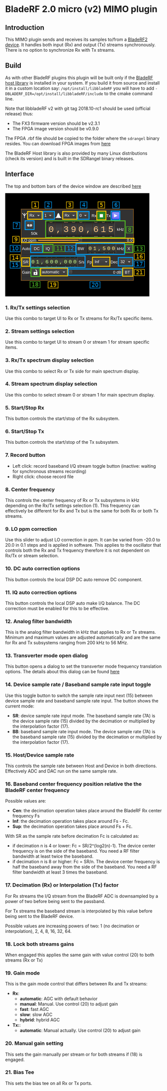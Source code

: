 <h1>BladeRF 2.0 micro (v2) MIMO plugin</h1>

<h2>Introduction</h2>

This MIMO plugin sends and receives its samples to/from a [BladeRF2 device](https://www.nuand.com/bladerf-2). It handles both input (Rx) and output (Tx) streams synchronously. There is no option to synchronize Rx with Tx streams.

<h2>Build</h2>

As with other BladeRF plugins this plugin will be built only if the [BladeRF host library](https://github.com/Nuand/bladeRF) is installed in your system. If you build it from source and install it in a custom location say: `/opt/install/libbladeRF` you will have to add `-DBLADERF_DIR=/opt/install/libbladeRF/include` to the cmake command line.

Note that libbladeRF v2 with git tag 2018.10-rc1 should be used (official release) thus:

  - The FX3 firmware version should be v2.3.1
  - The FPGA image version should be v0.9.0

The FPGA .rbf file should be copied to the folder where the `sdrangel` binary resides. You can download FPGA images from [here](https://www.nuand.com/fpga_images/)

The BladeRF Host library is also provided by many Linux distributions (check its version) and is built in the SDRangel binary releases.

<h2>Interface</h2>

The top and bottom bars of the device window are described [here](../../../sdrgui/device/readme.md)

![BladeRF2 MIMO plugin GUI](../../../doc/img/BladeRF2MIMO_plugin.png)

<h3>1. Rx/Tx settings selection</h3>

Use this combo to target UI to Rx or Tx streams for Rx/Tx specific items.

<h3>2. Stream settings selection</h3>

Use this combo to target UI to stream 0 or stream 1 for stream specific items.

<h3>3. Rx/Tx spectrum display selection</h3>

Use this combo to select Rx or Tx side for main spectrum display.

<h3>4. Stream spectrum display selection</h3>

Use this combo to select stream 0 or stream 1 for main spectrum display.

<h3>5. Start/Stop Rx</h3>

This button controls the start/stop of the Rx subsystem.

<h3>6. Start/Stop Tx</h3>

This button controls the start/stop of the Tx subsystem.

<h3>7. Record button</h3>

  - Left click: record baseband I/Q stream toggle button (inactive: waiting for synchronous streams recording)
  - Right click: choose record file

<h3>8. Center frequency</h3>

This controls the center frequency of Rx or Tx subsystems in kHz depending on the Rx/Tx settings selection (1). This frequency can effectively be different for Rx and Tx but is the same for both Rx or both Tx streams.

<h3>9. LO ppm correction</h3>

Use this slider to adjust LO correction in ppm. It can be varied from -20.0 to 20.0 in 0.1 steps and is applied in software. This applies to the oscillator that controls both the Rx and Tx frequency therefore it is not dependent on Rx/Tx or stream selection.

<h3>10. DC auto correction options</h3>

This button controls the local DSP DC auto remove DC component.

<h3>11. IQ auto correction options</h3>

  This button controls the local DSP auto make I/Q balance. The DC correction must be enabled for this to be effective.

<h3>12. Analog filter bandwidth</h3>

This is the analog filter bandwidth in kHz that applies to Rx or Tx streams. Minimum and maximum values are adjusted automatically and are the same for Rx and Tx subsystems ranging from 200 kHz to 56 MHz.

<h3>13. Transverter mode open dialog</h3>

This button opens a dialog to set the transverter mode frequency translation options. The details about this dialog can be found [here](../../../sdrgui/gui/transverterdialog.md)

<h3>14. Device sample rate / Baseband sample rate input toggle</h3>

Use this toggle button to switch the sample rate input next (15) between device sample rate and baseband sample rate input. The button shows the current mode:

  - **SR**: device sample rate input mode. The baseband sample rate (7A) is the device sample rate (15) divided by the decimation or multiplied by the interpolation factor (17).
  - **BB**: baseband sample rate input mode. The device sample rate (7A) is the baseband sample rate (15) divided by the decimation or multiplied by the interpolation factor (17).

<h3>15. Host/Device sample rate</h3>

This controls the sample rate between Host and Device in both directions. Effectively ADC and DAC run on the same sample rate.

<h3>16. Baseband center frequency position relative the the BladeRF center frequency</h3>

Possible values are:

  - **Cen**: the decimation operation takes place around the BladeRF Rx center frequency Fs
  - **Inf**: the decimation operation takes place around Fs - Fc.
  - **Sup**: the decimation operation takes place around Fs + Fc.

With SR as the sample rate before decimation Fc is calculated as:

  - if decimation n is 4 or lower:  Fc = SR/2^(log2(n)-1). The device center frequency is on the side of the baseband. You need a RF filter bandwidth at least twice the baseband.
  - if decimation n is 8 or higher: Fc = SR/n. The device center frequency is half the baseband away from the side of the baseband. You need a RF filter bandwidth at least 3 times the baseband.

<h3>17. Decimation (Rx) or Interpolation (Tx) factor</h3>

For Rx streams the I/Q stream from the BladeRF ADC is downsampled by a power of two before being sent to the passband.

For Tx streams the baseband stream is interpolated by this value before being sent to the BladeRF device.

Possible values are increasing powers of two: 1 (no decimation or interpolation), 2, 4, 8, 16, 32, 64.

<h3>18. Lock both streams gains</h3>

When engaged this applies the same gain with value control (20) to both streams (Rx or Tx)

<h3>19. Gain mode</h3>

This is the gain mode control that differs between Rx and Tx streams:
  - **Rx**:
    - **automatic**: AGC with default behavior
    - **manual**: Manual. Use control (20) to adjust gain
    - **fast**: fast AGC
    - **slow**: slow AGC
    - **hybrid**: hybrid AGC
  - **Tx:**:
    - **automatic**: Manual actually. Use control (20) to adjust gain

<h3>20. Manual gain setting</h3>

This sets the gain manually per stream or for both streams if (18) is engaged.

<h3>21. Bias Tee</h3>

This sets the bias tee on all Rx or Tx ports.
